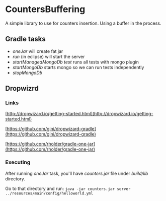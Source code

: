 # CountersBuffering
A simple library to use for counters insertion. Using a buffer in the process. 

## Gradle tasks
* *oneJar* will create fat jar
* *run* (in eclipse) will start the server
* *startManagedMongoDb test* runs all tests with mongo plugin
* *startMongoDb* starts mongo so we can run tests independently
* *stopMongoDb*

## Dropwizrd
### Links
[http://dropwizard.io/getting-started.html](http://dropwizard.io/getting-started.html)

[https://github.com/gini/dropwizard-gradle](https://github.com/gini/dropwizard-gradle)

[https://github.com/rholder/gradle-one-jar](https://github.com/rholder/gradle-one-jar)

### Executing
After running *oneJar* task, you'll have *counters.jar* file under *build/lib* directory.

Go to that directory and run: `java -jar counters.jar server ../resources/main/config/helloworld.yml`